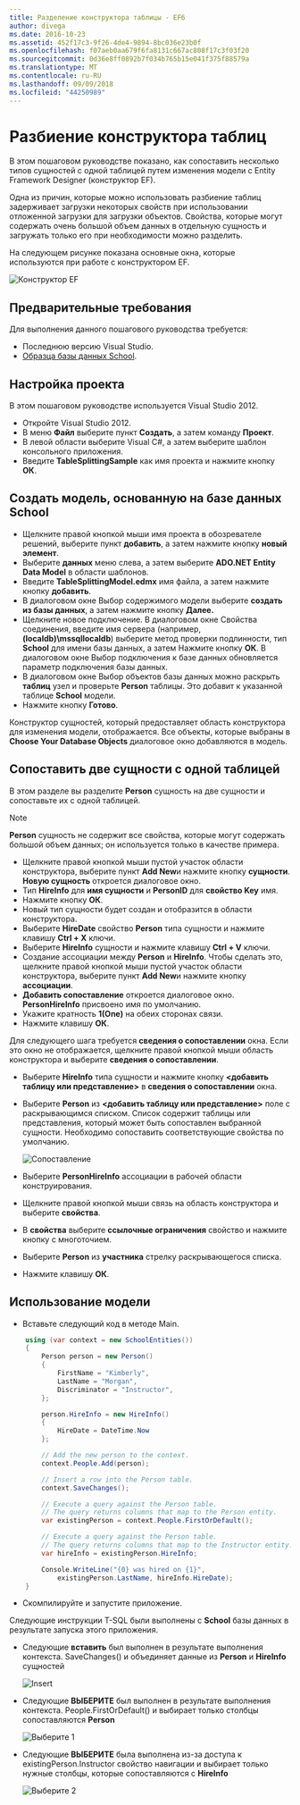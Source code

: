 ```yaml
---
title: Разделение конструктора таблицы - EF6
author: divega
ms.date: 2016-10-23
ms.assetid: 452f17c3-9f26-4de4-9894-8bc036e23b0f
ms.openlocfilehash: f07aeb0aa679f6fa8131c667ac808f17c3f03f20
ms.sourcegitcommit: 0d36e8ff0892b7f034b765b15e041f375f88579a
ms.translationtype: MT
ms.contentlocale: ru-RU
ms.lasthandoff: 09/09/2018
ms.locfileid: "44250989"
---
```

# <a name="designer-table-splitting"></a>Разбиение конструктора таблиц
В этом пошаговом руководстве показано, как сопоставить несколько типов сущностей с одной таблицей путем изменения модели с Entity Framework Designer (конструктор EF).

Одна из причин, которые можно использовать разбиение таблиц задерживает загрузки некоторых свойств при использовании отложенной загрузки для загрузки объектов. Свойства, которые могут содержать очень большой объем данных в отдельную сущность и загружать только его при необходимости можно разделить.

На следующем рисунке показана основные окна, которые используются при работе с конструктором EF.

![Конструктор EF](~/ef6/media/efdesigner.png)

## <a name="prerequisites"></a>Предварительные требования

Для выполнения данного пошагового руководства требуется:

- Последнюю версию Visual Studio.
- [Образца базы данных School](~/ef6/resources/school-database.md).

## <a name="set-up-the-project"></a>Настройка проекта

В этом пошаговом руководстве используется Visual Studio 2012.

-   Откройте Visual Studio 2012.
-   В меню **Файл** выберите пункт **Создать**, а затем команду **Проект**.
-   В левой области выберите Visual C\#, а затем выберите шаблон консольного приложения.
-   Введите **TableSplittingSample** как имя проекта и нажмите кнопку **ОК**.

## <a name="create-a-model-based-on-the-school-database"></a>Создать модель, основанную на базе данных School

-   Щелкните правой кнопкой мыши имя проекта в обозревателе решений, выберите пункт **добавить**, а затем нажмите кнопку **новый элемент**.
-   Выберите **данных** меню слева, а затем выберите **ADO.NET Entity Data Model** в области шаблонов.
-   Введите **TableSplittingModel.edmx** имя файла, а затем нажмите кнопку **добавить**.
-   В диалоговом окне Выбор содержимого модели выберите **создать из базы данных**, а затем нажмите кнопку **Далее.**
-   Щелкните новое подключение. В диалоговом окне Свойства соединения, введите имя сервера (например, **(localdb)\\mssqllocaldb**) выберите метод проверки подлинности, тип **School** для имени базы данных, а затем Нажмите кнопку **ОК**.
    В диалоговом окне Выбор подключения к базе данных обновляется параметр подключения базы данных.
-   В диалоговом окне Выбор объектов базы данных можно раскрыть **таблиц** узел и проверьте **Person** таблицы. Это добавит к указанной таблице **School** модели.
-   Нажмите кнопку **Готово**.

Конструктор сущностей, который предоставляет область конструктора для изменения модели, отображается. Все объекты, которые выбраны в **Choose Your Database Objects** диалоговое окно добавляются в модель.

## <a name="map-two-entities-to-a-single-table"></a>Сопоставить две сущности с одной таблицей

В этом разделе вы разделите **Person** сущность на две сущности и сопоставьте их с одной таблицей.

> [!NOTE]
> **Person** сущность не содержит все свойства, которые могут содержать большой объем данных; он используется только в качестве примера.

-   Щелкните правой кнопкой мыши пустой участок области конструктора, выберите пункт **Add New**и нажмите кнопку **сущности**.
    **Новую сущность** откроется диалоговое окно.
-   Тип **HireInfo** для **имя сущности** и **PersonID** для **свойство Key** имя.
-   Нажмите кнопку **ОК**.
-   Новый тип сущности будет создан и отобразится в области конструктора.
-   Выберите **HireDate** свойство **Person** типа сущности и нажмите клавишу **Ctrl + X** ключи.
-   Выберите **HireInfo** сущности и нажмите клавишу **Ctrl + V** ключи.
-   Создание ассоциации между **Person** и **HireInfo**. Чтобы сделать это, щелкните правой кнопкой мыши пустой участок области конструктора, выберите пункт **Add New**и нажмите кнопку **ассоциации**.
-   **Добавить сопоставление** откроется диалоговое окно. **PersonHireInfo** присвоено имя по умолчанию.
-   Укажите кратность **1(One)** на обеих сторонах связи.
-   Нажмите клавишу **ОК**.

Для следующего шага требуется **сведения о сопоставлении** окна. Если это окно не отображается, щелкните правой кнопкой мыши область конструктора и выберите **сведения о сопоставлении**.

-   Выберите **HireInfo** типа сущности и нажмите кнопку **&lt;добавить таблицу или представление&gt;** в **сведения о сопоставлении** окна.
-   Выберите **Person** из **&lt;добавить таблицу или представление&gt;** поле с раскрывающимся списком. Список содержит таблицы или представления, который может быть сопоставлен выбранной сущности.
    Необходимо сопоставить соответствующие свойства по умолчанию.

    ![Сопоставление](~/ef6/media/mapping.png)

-   Выберите **PersonHireInfo** ассоциации в рабочей области конструирования.
-   Щелкните правой кнопкой мыши связь на область конструктора и выберите **свойства**.
-   В **свойства** выберите **ссылочные ограничения** свойство и нажмите кнопку с многоточием.
-   Выберите **Person** из **участника** стрелку раскрывающегося списка.
-   Нажмите клавишу **ОК**.

 

## <a name="use-the-model"></a>Использование модели

-   Вставьте следующий код в методе Main.

``` csharp
    using (var context = new SchoolEntities())
    {
        Person person = new Person()
        {
            FirstName = "Kimberly",
            LastName = "Morgan",
            Discriminator = "Instructor",
        };

        person.HireInfo = new HireInfo()
        {
            HireDate = DateTime.Now
        };

        // Add the new person to the context.
        context.People.Add(person);

        // Insert a row into the Person table.  
        context.SaveChanges();

        // Execute a query against the Person table.
        // The query returns columns that map to the Person entity.
        var existingPerson = context.People.FirstOrDefault();

        // Execute a query against the Person table.
        // The query returns columns that map to the Instructor entity.
        var hireInfo = existingPerson.HireInfo;

        Console.WriteLine("{0} was hired on {1}",
            existingPerson.LastName, hireInfo.HireDate);
    }
```
-   Скомпилируйте и запустите приложение.

Следующие инструкции T-SQL были выполнены с **School** базы данных в результате запуска этого приложения. 

-   Следующие **вставить** был выполнен в результате выполнения контекста. SaveChanges() и объединяет данные из **Person** и **HireInfo** сущностей

    ![Insert](~/ef6/media/insert.png)

-   Следующие **ВЫБЕРИТЕ** был выполнен в результате выполнения контекста. People.FirstOrDefault() и выбирает только столбцы сопоставляются **Person**

    ![Выберите 1](~/ef6/media/select1.png)

-   Следующие **ВЫБЕРИТЕ** была выполнена из-за доступа к existingPerson.Instructor свойство навигации и выбирает только нужные столбцы, которые сопоставляются с **HireInfo**

    ![Выберите 2](~/ef6/media/select2.png)
